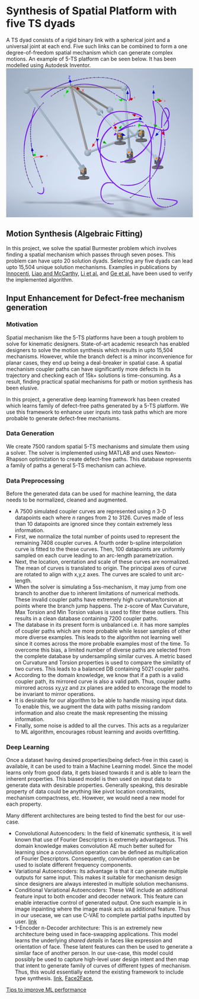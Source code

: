 # Synthesis of Spatial Platform with five TS dyads

A TS dyad consists of a rigid binary link with a spherical joint and a universal joint at each end. Five such links can be combined to form a one degree-of-freedom spatial mechanism which can generate complex motions. An example of 5-TS platform can be seen below. It has been modelled using Autodesk Inventor.
<img src="Innocenti Example.JPG" width="900" title="5-TS Platform"/>

## Motion Synthesis (Algebraic Fitting)
In this project, we solve the spatial Burmester problem which involves finding a spatial mechanism which passes through seven poses. This problem can have upto 20 solution dyads. Selecting any five dyads can lead upto 15,504 unique solution mechanisms. Examples in publications by [Innocenti](https://doi.org/10.1115/1.2826118), [Liao and McCarthy](https://doi.org/10.1115/1.1330269), [Li et al.](https://doi.org/10.1115/DETC2014-35218) and [Ge et al.](https://doi.org/10.1115/DETC2015-47981) have been used to verify the implemented algorithm.

## Input Enhancement for Defect-free mechanism generation

### Motivation
Spatial mechanism like the 5-TS platforms have been a tough problem to solve for kinematic designers. State-of-art academic research has enabled designers to solve the motion synthesis which results in upto 15,504 mechanisms. However, while the branch defect is a minor inconvenience for planar cases, they end up being a deal-breaker in spatial case. A spatial mechanism coupler paths can have significantly more defects in its trajectory and checking each of 15k+ solutions is time-consuming. As a result, finding practical spatial mechanisms for path or motion synthesis has been elusive.

In this project, a generative deep learning framework has been created which learns family of defect-free paths generated by a 5-TS platform. We use this framework to enhance user inputs into task paths which are more probable to generate defect-free mechanisms. 

### Data Generation
We create 7500 random spatial 5-TS mechanisms and simulate them using a solver. The solver is implemented using MATLAB and uses Newton-Rhapson optimization to create defect-free paths. This database represents a family of paths a general 5-TS mechanism can achieve.

### Data Preprocessing
Before the generated data can be used for machine learning, the data needs to be normalized, cleaned and augmented. 
- A 7500 simulated coupler curves are represented using $n$ 3-D datapoints each where $n$ ranges from 2 to 3126. Curves made of less than 10 datapoints are ignored since they contain extremely less information. 
- First, we normalize the total number of points used to represent the remaining 7408 coupler curves. A fourth order b-spline interpolation curve is fitted to the these curves. Then, 100 datapoints are uniformly sampled on each curve leading to an arc-length parametrization.
- Next, the location, orentation and scale of these curves are normalized. The mean of curves is translated to origin. The principal axes of curve are rotated to align with x,y,z axes. The curves are scaled to unit arc-length.
- When the solver is simulating a 5ss-mechanism, it may jump from one branch to another due to inherent limitations of numerical methods. These invalid coupler paths have extremely high curvature/torsion at points where the branch jump happens. The z-score of Max Curvature, Max Torsion and Min Torsion values is used to filter these outliers. This results in a clean database containing 7200 coupler paths.
- The database in its present form is unbalanced i.e. it has more samples of coupler paths which are more probable while lesser samples of other more diverse examples. This leads to the algorithm not learning well since it comes across the more probable examples most of the time. To overcome this bias, a limited number of diverse paths are selected from the complete database by undersampling similar curves. A metric based on Curvature and Torsion properties is used to compare the similatity of two curves. This leads to a balanced DB containing 5021 coupler paths.
- According to the domain knowledge, we know that if a path is a valid coupler path, its mirrored curve is also a valid path. Thus, coupler paths mirrored across xy,yz and zx planes are added to encorage the model to be invariant to mirror operations.
- It is desirable for our algorithm to be able to handle missing input data. To enable this, we augment the data with paths missing random information and also create the mask representing the missing information.
- Finally, some noise is added to all the curves. This acts as a regularizer to ML algorithm, encourages robust learning and avoids overfitting.


### Deep Learning
Once a dataset having desired properties(being defect-free in this case) is available, it can be used to train a Machine Learning model. Since the model learns only from good data, it gets biased towards it and is able to learn the inherent properties. This biased model is then used on input data to generate data with desirable properties. Generally speaking, this desirable property of data could be anything like pivot location constraints, mechanism compactness, etc. However, we would need a new model for each property. 

Many different architectures are being tested to find the best for our use-case.
- Convolutional Autoencoders: In the field of kinematic synthesis, it is well known that use of Fourier Descriptors is extremely advantageous. This domain knowledge makes convolution AE much better suited for learning since a convolution operation can be defined as multiplication of Fourier Descriptors. Consequently, convolution operation can be used to isolate different frequency components.
- Variational Autoencoders: Its advantage is that it can generate multiple outputs for same input. This makes it suitable for mechanism design since designers are always interested in multiple solution mechanisms.
- Conditional Variational Autoencoders: These VAE include an additional feature input to both encoder and decoder network. This feature can enable interactive control of generated output. One such example is in image inpainting where the image mask acts as additional feature. Thus in our usecase, we can use C-VAE to complete partial paths inputted by user. [link](https://arxiv.org/abs/1806.02382)
- 1-Encoder n-Decoder architecture: This is an extremely new architecture being used in face-swapping applications. This model learns the underlying *shared details* in faces like expression and orientation of face. These latent features can then be used to generate a similar face of another person. In our use-case, this model could possibly be used to capture high-level user design intent and then map that intent to generate family of curves of different types of mechanism. Thus, this would essentially extend the existing framework to include type synthesis. [link](https://medium.com/@jonathan_hui/how-deep-learning-fakes-videos-deepfakes-and-how-to-detect-it-c0b50fbf7cb9), [Face2Face](https://ieeexplore.ieee.org/document/7780631), 


[Tips to improve ML performance](https://machinelearningmastery.com/machine-learning-performance-improvement-cheat-sheet/)



